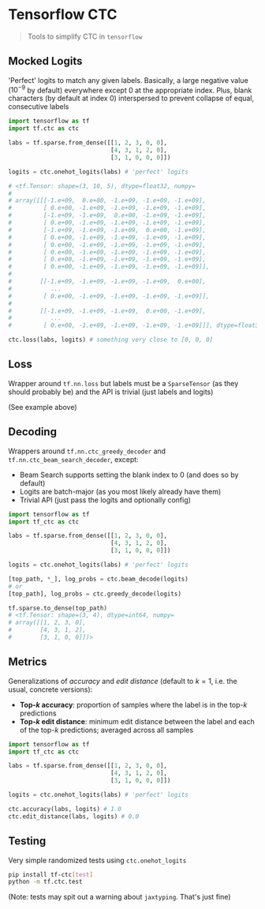 # Tensorflow CTC

> Tools to simplify CTC in `tensorflow`

## Mocked Logits

'Perfect' logits to match any given labels. Basically, a large negative value ($10^{-9}$ by default) everywhere except $0$ at the appropriate index. Plus, blank characters (by default at index 0) interspersed to prevent collapse of equal, consecutive labels

```python
import tensorflow as tf
import tf.ctc as ctc

labs = tf.sparse.from_dense([[1, 2, 3, 0, 0],
                             [4, 3, 1, 2, 0],
                             [3, 1, 0, 0, 0]])

logits = ctc.onehot_logits(labs) # 'perfect' logits

# <tf.Tensor: shape=(3, 10, 5), dtype=float32, numpy=
#
# array([[[-1.e+09,  0.e+00, -1.e+09, -1.e+09, -1.e+09],
#         [ 0.e+00, -1.e+09, -1.e+09, -1.e+09, -1.e+09],
#         [-1.e+09, -1.e+09,  0.e+00, -1.e+09, -1.e+09],
#         [ 0.e+00, -1.e+09, -1.e+09, -1.e+09, -1.e+09],
#         [-1.e+09, -1.e+09, -1.e+09,  0.e+00, -1.e+09],
#         [ 0.e+00, -1.e+09, -1.e+09, -1.e+09, -1.e+09],
#         [ 0.e+00, -1.e+09, -1.e+09, -1.e+09, -1.e+09],
#         [ 0.e+00, -1.e+09, -1.e+09, -1.e+09, -1.e+09],
#         [ 0.e+00, -1.e+09, -1.e+09, -1.e+09, -1.e+09],
#         [ 0.e+00, -1.e+09, -1.e+09, -1.e+09, -1.e+09]],
# 
#        [[-1.e+09, -1.e+09, -1.e+09, -1.e+09,  0.e+00],
#           ...
#         [ 0.e+00, -1.e+09, -1.e+09, -1.e+09, -1.e+09]],
# 
#        [[-1.e+09, -1.e+09, -1.e+09,  0.e+00, -1.e+09],
#           ...
#         [ 0.e+00, -1.e+09, -1.e+09, -1.e+09, -1.e+09]]], dtype=float32)>

ctc.loss(labs, logits) # something very close to [0, 0, 0]
```

## Loss

Wrapper around `tf.nn.loss` but labels must be a `SparseTensor` (as they should probably be) and the API is trivial (just labels and logits)

(See example above)

## Decoding

Wrappers around `tf.nn.ctc_greedy_decoder` and `tf.nn.ctc_beam_search_decoder`, except:
- Beam Search supports setting the blank index to 0 (and does so by default)
- Logits are batch-major (as you most likely already have them)
- Trivial API (just pass the logits and optionally config)

```python
import tensorflow as tf
import tf_ctc as ctc

labs = tf.sparse.from_dense([[1, 2, 3, 0, 0],
                             [4, 3, 1, 2, 0],
                             [3, 1, 0, 0, 0]])

logits = ctc.onehot_logits(labs) # 'perfect' logits

[top_path, *_], log_probs = ctc.beam_decode(logits)
# or
[top_path], log_probs = ctc.greedy_decode(logits)

tf.sparse.to_dense(top_path)
# <tf.Tensor: shape=(3, 4), dtype=int64, numpy=
# array([[1, 2, 3, 0],
#        [4, 3, 1, 2],
#        [3, 1, 0, 0]])>
```

## Metrics

Generalizations of *accuracy* and *edit distance* (default to $k=1$, i.e. the usual, concrete versions):
- **Top-$k$ accuracy**: proportion of samples where the label is in the top-$k$ predictions
- **Top-$k$ edit distance**: minimum edit distance between the label and each of the top-$k$ predictions; averaged across all samples
  
```python
import tensorflow as tf
import tf_ctc as ctc

labs = tf.sparse.from_dense([[1, 2, 3, 0, 0],
                             [4, 3, 1, 2, 0],
                             [3, 1, 0, 0, 0]])

logits = ctc.onehot_logits(labs) # 'perfect' logits

ctc.accuracy(labs, logits) # 1.0
ctc.edit_distance(labs, logits) # 0.0
```

## Testing

Very simple randomized tests using `ctc.onehot_logits`

```bash
pip install tf-ctc[test]
python -m tf.ctc.test
```

(Note: tests may spit out a warning about `jaxtyping`. That's just fine)